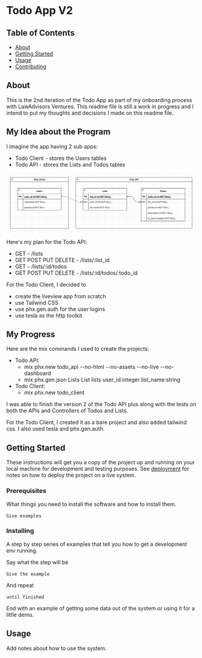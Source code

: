 # Todo App V2

## Table of Contents

- [About](#about)
- [Getting Started](#getting_started)
- [Usage](#usage)
- [Contributing](../CONTRIBUTING.md)

## About <a name = "about"></a>

This is the 2nd iteration of the Todo App as part of my onboarding process with LawAdvisors Ventures.
This readme file is still a work in progress and I intend to put my thoughts and decisions I made on this readme file.

## My Idea about the Program

I imagine the app having 2 sub apps:
 - Todo Client - stores the Users tables
 - Todo API - stores the Lists and Todos tables

![Alt text](/readme_assets/Todo%20App%20V2%20Design%20Idea.png?raw=true "Todo App V2 Design Idea")

Here's my plan for the Todo API:
 - GET - /lists
 - GET POST PUT DELETE - /lists/:list_id
 - GET - /lists/:id/todos
 - GET POST PUT DELETE - /lists/:id/todos/:todo_id

 For the Todo Client, I decided to 
  - create the liveview app from scratch 
  - use Tailwind CSS
  - use phx.gen.auth for the user logins
  - use tesla as the http toolkit

## My Progress

Here are the mix commands I used to create the projects:
* Todo API:
    - mix phx.new todo_api --no-html --no-assets --no-live --no-dashboard
    - mix phx.gen.json Lists List lists user_id:integer list_name:string
* Todo Client:
    - mix phx.new todo_client

I was able to finish the version 2 of the Todo API plus along with the tests on both the APIs and Controllers of Todos and Lists.

For the Todo Client, I created it as a bare project and also added tailwind css. I also used tesla and phx.gen.auth.

## Getting Started <a name = "getting_started"></a>

These instructions will get you a copy of the project up and running on your local machine for development and testing purposes. See [deployment](#deployment) for notes on how to deploy the project on a live system.

### Prerequisites

What things you need to install the software and how to install them.

```
Give examples
```

### Installing

A step by step series of examples that tell you how to get a development env running.

Say what the step will be

```
Give the example
```

And repeat

```
until finished
```

End with an example of getting some data out of the system or using it for a little demo.

## Usage <a name = "usage"></a>

Add notes about how to use the system.

